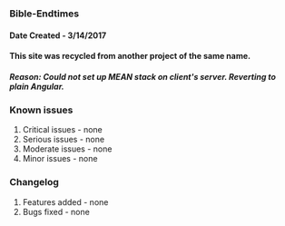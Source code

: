 ### Bible-Endtimes
#### Date Created - 3/14/2017
#### This site was recycled from another project of the same name.
##### Reason: Could not set up MEAN stack on client's server. Reverting to plain Angular.

### Known issues
1. Critical issues - none
2. Serious issues - none
3. Moderate issues - none
4. Minor issues - none

### Changelog
1. Features added - none
2. Bugs fixed - none